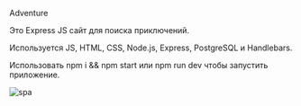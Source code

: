 Adventure

Это Express JS сайт для поиска приключений.

Используется JS, HTML, CSS, Node.js, Express, PostgreSQL и Handlebars.

Использовать npm i && npm start или npm run dev чтобы запустить приложение.

![spa](https://user-images.githubusercontent.com/72496042/165816655-82e87af1-efee-4c0f-9853-09bf1012da89.png)

